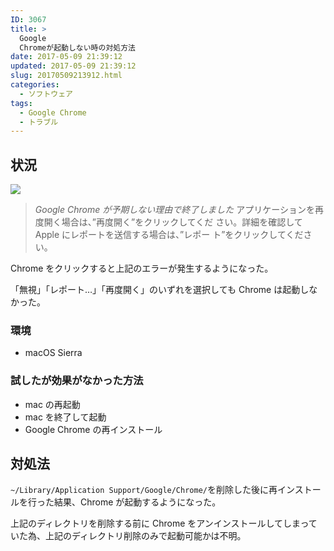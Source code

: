 ```yaml
---
ID: 3067
title: >
  Google
  Chromeが起動しない時の対処方法
date: 2017-05-09 21:39:12
updated: 2017-05-09 21:39:12
slug: 20170509213912.html
categories:
  - ソフトウェア
tags:
  - Google Chrome
  - トラブル
---
```


<!--more-->

## 状況

![](https://i.imgur.com/EtFmBdc.png)

> _Google Chrome が予期しない理由で終了しました_
> アプリケーションを再度開く場合は、”再度開く”をクリックしてくだ
> さい。詳細を確認して Apple にレポートを送信する場合は、”レポー
> ト”をクリックしてください。

Chrome をクリックすると上記のエラーが発生するようになった。

「無視」「レポート…」「再度開く」のいずれを選択しても Chrome は起動しなかった。

### 環境

- macOS Sierra

### 試したが効果がなかった方法

- mac の再起動
- mac を終了して起動
- Google Chrome の再インストール

## 対処法

`~/Library/Application Support/Google/Chrome/`を削除した後に再インストールを行った結果、Chrome が起動するようになった。

上記のディレクトリを削除する前に Chrome をアンインストールしてしまっていた為、上記のディレクトリ削除のみで起動可能かは不明。
